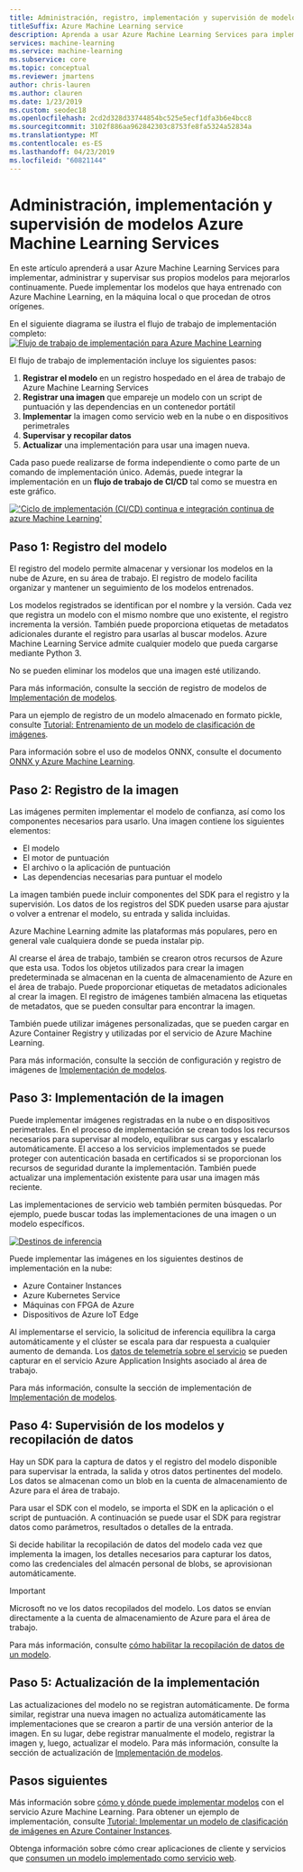 ```yaml
---
title: Administración, registro, implementación y supervisión de modelos de ML
titleSuffix: Azure Machine Learning service
description: Aprenda a usar Azure Machine Learning Services para implementar, administrar y supervisar sus propios modelos para mejorarlos de forma continua. Puede implementar los modelos que haya entrenado con Azure Machine Learning Services, en la máquina local o que procedan de otros orígenes.
services: machine-learning
ms.service: machine-learning
ms.subservice: core
ms.topic: conceptual
ms.reviewer: jmartens
author: chris-lauren
ms.author: clauren
ms.date: 1/23/2019
ms.custom: seodec18
ms.openlocfilehash: 2cd2d328d33744854bc525e5ecf1dfa3b6e4bcc8
ms.sourcegitcommit: 3102f886aa962842303c8753fe8fa5324a52834a
ms.translationtype: MT
ms.contentlocale: es-ES
ms.lasthandoff: 04/23/2019
ms.locfileid: "60821144"
---
```

# <a name="manage-deploy-and-monitor-models-with-azure-machine-learning-service"></a>Administración, implementación y supervisión de modelos Azure Machine Learning Services

En este artículo aprenderá a usar Azure Machine Learning Services para implementar, administrar y supervisar sus propios modelos para mejorarlos continuamente. Puede implementar los modelos que haya entrenado con Azure Machine Learning, en la máquina local o que procedan de otros orígenes. 

En el siguiente diagrama se ilustra el flujo de trabajo de implementación completo: [![Flujo de trabajo de implementación para Azure Machine Learning](media/concept-model-management-and-deployment/deployment-pipeline.png)](media/concept-model-management-and-deployment/deployment-pipeline.png#lightbox)

El flujo de trabajo de implementación incluye los siguientes pasos:
1. **Registrar el modelo** en un registro hospedado en el área de trabajo de Azure Machine Learning Services
1. **Registrar una imagen** que empareje un modelo con un script de puntuación y las dependencias en un contenedor portátil 
1. **Implementar** la imagen como servicio web en la nube o en dispositivos perimetrales
1. **Supervisar y recopilar datos**
1. **Actualizar** una implementación para usar una imagen nueva.

Cada paso puede realizarse de forma independiente o como parte de un comando de implementación único. Además, puede integrar la implementación en un **flujo de trabajo de CI/CD** tal como se muestra en este gráfico.

[!['Ciclo de implementación (CI/CD) continua e integración continua de azure Machine Learning'](media/concept-model-management-and-deployment/model-ci-cd.png)](media/concept-model-management-and-deployment/model-ci-cd.png#lightbox)

## <a name="step-1-register-model"></a>Paso 1: Registro del modelo

El registro del modelo permite almacenar y versionar los modelos en la nube de Azure, en su área de trabajo. El registro de modelo facilita organizar y mantener un seguimiento de los modelos entrenados.
 
Los modelos registrados se identifican por el nombre y la versión. Cada vez que registra un modelo con el mismo nombre que uno existente, el registro incrementa la versión. También puede proporciona etiquetas de metadatos adicionales durante el registro para usarlas al buscar modelos. Azure Machine Learning Service admite cualquier modelo que pueda cargarse mediante Python 3. 

No se pueden eliminar los modelos que una imagen esté utilizando.

Para más información, consulte la sección de registro de modelos de [Implementación de modelos](how-to-deploy-and-where.md#registermodel).

Para un ejemplo de registro de un modelo almacenado en formato pickle, consulte [Tutorial: Entrenamiento de un modelo de clasificación de imágenes](tutorial-deploy-models-with-aml.md).

Para información sobre el uso de modelos ONNX, consulte el documento [ONNX y Azure Machine Learning](how-to-build-deploy-onnx.md).

## <a name="step-2-register-image"></a>Paso 2: Registro de la imagen

Las imágenes permiten implementar el modelo de confianza, así como los componentes necesarios para usarlo. Una imagen contiene los siguientes elementos:

* El modelo
* El motor de puntuación
* El archivo o la aplicación de puntuación
* Las dependencias necesarias para puntuar el modelo

La imagen también puede incluir componentes del SDK para el registro y la supervisión. Los datos de los registros del SDK pueden usarse para ajustar o volver a entrenar el modelo, su entrada y salida incluidas.

Azure Machine Learning admite las plataformas más populares, pero en general vale cualquiera donde se pueda instalar pip.

Al crearse el área de trabajo, también se crearon otros recursos de Azure que esta usa.
Todos los objetos utilizados para crear la imagen predeterminada se almacenan en la cuenta de almacenamiento de Azure en el área de trabajo. Puede proporcionar etiquetas de metadatos adicionales al crear la imagen. El registro de imágenes también almacena las etiquetas de metadatos, que se pueden consultar para encontrar la imagen.

También puede utilizar imágenes personalizadas, que se pueden cargar en Azure Container Registry y utilizadas por el servicio de Azure Machine Learning.

Para más información, consulte la sección de configuración y registro de imágenes de [Implementación de modelos](how-to-deploy-and-where.md#configureimage).

## <a name="step-3-deploy-image"></a>Paso 3: Implementación de la imagen

Puede implementar imágenes registradas en la nube o en dispositivos perimetrales. En el proceso de implementación se crean todos los recursos necesarios para supervisar al modelo, equilibrar sus cargas y escalarlo automáticamente. El acceso a los servicios implementados se puede proteger con autenticación basada en certificados si se proporcionan los recursos de seguridad durante la implementación. También puede actualizar una implementación existente para usar una imagen más reciente.

Las implementaciones de servicio web también permiten búsquedas. Por ejemplo, puede buscar todas las implementaciones de una imagen o un modelo específicos.

[![Destinos de inferencia](media/concept-model-management-and-deployment/inferencing-targets.png)](media/concept-model-management-and-deployment/inferencing-targets.png#lightbox)

Puede implementar las imágenes en los siguientes destinos de implementación en la nube:

* Azure Container Instances
* Azure Kubernetes Service
* Máquinas con FPGA de Azure
* Dispositivos de Azure IoT Edge

Al implementarse el servicio, la solicitud de inferencia equilibra la carga automáticamente y el clúster se escala para dar respuesta a cualquier aumento de demanda. Los [datos de telemetría sobre el servicio](how-to-enable-app-insights.md) se pueden capturar en el servicio Azure Application Insights asociado al área de trabajo.

Para más información, consulte la sección de implementación de [Implementación de modelos](how-to-deploy-and-where.md#deploy).

## <a name="step-4-monitor-models-and-collect-data"></a>Paso 4: Supervisión de los modelos y recopilación de datos

Hay un SDK para la captura de datos y el registro del modelo disponible para supervisar la entrada, la salida y otros datos pertinentes del modelo. Los datos se almacenan como un blob en la cuenta de almacenamiento de Azure para el área de trabajo.

Para usar el SDK con el modelo, se importa el SDK en la aplicación o el script de puntuación. A continuación se puede usar el SDK para registrar datos como parámetros, resultados o detalles de la entrada.

Si decide habilitar la recopilación de datos del modelo cada vez que implementa la imagen, los detalles necesarios para capturar los datos, como las credenciales del almacén personal de blobs, se aprovisionan automáticamente.

> [!Important]
> Microsoft no ve los datos recopilados del modelo. Los datos se envían directamente a la cuenta de almacenamiento de Azure para el área de trabajo.

Para más información, consulte [cómo habilitar la recopilación de datos de un modelo](how-to-enable-data-collection.md).

## <a name="step-5-update-the-deployment"></a>Paso 5: Actualización de la implementación

Las actualizaciones del modelo no se registran automáticamente. De forma similar, registrar una nueva imagen no actualiza automáticamente las implementaciones que se crearon a partir de una versión anterior de la imagen. En su lugar, debe registrar manualmente el modelo, registrar la imagen y, luego, actualizar el modelo. Para más información, consulte la sección de actualización de [Implementación de modelos](how-to-deploy-and-where.md#update).

## <a name="next-steps"></a>Pasos siguientes

Más información sobre [cómo y dónde puede implementar modelos](how-to-deploy-and-where.md) con el servicio Azure Machine Learning. Para obtener un ejemplo de implementación, consulte [Tutorial: Implementar un modelo de clasificación de imágenes en Azure Container Instances](tutorial-deploy-models-with-aml.md).

Obtenga información sobre cómo crear aplicaciones de cliente y servicios que [consumen un modelo implementado como servicio web](how-to-consume-web-service.md).
